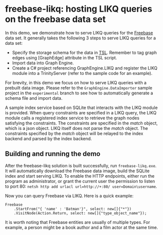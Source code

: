 # freebase-likq: hosting LIKQ queries on the freebase data set

In this demo, we demonstrate how to serve LIKQ queries for the
[Freebase](https://en.wikipedia.org/wiki/Freebase) data set.  It
generally takes the following 3 steps to serve LIKQ queries for a data
set:

- Specify the storage schema for the data in [TSL](https://www.graphengine.io/docs/manual/TSL/index.html). Remember to tag graph edges using [GraphEdge] attribute in the TSL script.
- Import data into Graph Engine.
- Create a C# project referencing GraphEngine.LIKQ and register the LIKQ module into a TrinityServer (refer to the sample code for an example).

For brevity, in this demo we focus on how to serve LIKQ queries with a
prebuilt data image.  Please refer to the `GraphEngine.DataImporter`
sample project in the `experimental` branch to see how to
automatically generate a schema file and import data.

A sample index service based on SQLite that interacts with the LIKQ
module is provided.  When query constraints are specified in a LIKQ
query, the LIKQ module calls a registered index service to retrieve
the graph nodes satisfying the constraints.  The constraints are
specified in the _match_ object, which is a json object. LIKQ itself
does not parse the _match_ object. The constraints specified by the
_match_ object will be relayed to the index backend and parsed by the
index backend.

## Building and running the demo

After the freebase-likq solution is built successfully, run
`freebase-likq.exe`. It will automatically download the Freebase data
image, build the SQLite index and start serving LIKQ.  To enable the
HTTP endpoints, either run the program as administrator, or grant the
current user the permission to listen to port 80: `netsh http add
urlacl url=http://+:80/ user=Domain\username`.

Now you can query Freebase via LIKQ. Here is a quick example:
```
Freebase
	.StartFrom("{ 'name' : 'Batman'}", select: new[]{"*"})
	.VisitNode(Action.Return, select: new[]{"type_object_name"});
```

It is worth noting that Freebase entities are usually of multiple
types. For example, a person might be a book author and a film actor
at the same time.

